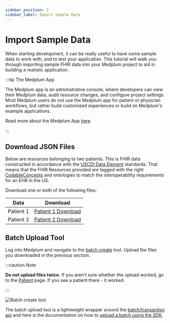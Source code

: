 ```yaml
---
sidebar_position: 3
sidebar_label: Import Sample Data
---
```


# Import Sample Data

When starting development, it can be really useful to have some sample data to work with, and to test your application. This tutorial will walk you through importing sample FHIR data into your Medplum project to aid in building a realistic application.

:::tip The Medplum App

The Medplum app is an administrative console, where developers can view their Medplum data, audit resource changes, and configure project settings. Most Medplum users do not use the Medplum app for patient or physician workflows, but rather build customized experiences or build on Medplum's example applications.

Read more about the Medplum App [here](/docs/app)

:::

## Download JSON Files

Below are resources belonging to two patients. This is FHIR data constructed in accordance with the [USCDI Data Element](/docs/fhir-datastore/understanding-uscdi-dataclasses) standards. That means that the FHIR Resources provided are tagged with the right [CodableConcepts](/docs/fhir-basics#codeable-concepts-standarding-data) and ontologies to match the interoperability requirements for an EHR in the US.

Download one or both of the following files:

| Data      | Download                                                                                                    |
| --------- | ----------------------------------------------------------------------------------------------------------- |
| Patient 1 | [Patient 1 Download](https://drive.google.com/file/d/1bEyKSy55k9ZrrDLBj1NkHyL4ou75_eRX/view?usp=sharing)    |
| Patient 2 | [Patient 2 Download](https://drive.google.com/file/d/1Zj3EWeWj7-wP52CAZjSqzwCxZMlx6QZM/view?usp=share_link) |

## Batch Upload Tool

Log into Medplum and navigate to the [batch create](https://app.medplum.com/batch) tool. Upload the files you downloaded in the previous section.

:::caution Note

**Do not upload files twice.** If you aren't sure whether the upload worked, go to the [Patient](https://app.medplum.com/Patient) page. If you see a patient there - it worked.

:::

![Batch create tool](/img/tutorials/batch-create.png)

The batch upload tool is a lightweight wrapper around the [batch/transaction api](https://www.hl7.org/fhir/http.html#transaction) and here is the documentation on how to [upload a batch using the SDK](/docs/sdk/classes/MedplumClient#batch).
